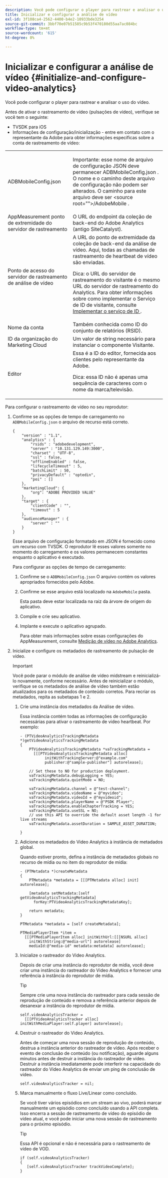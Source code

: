 ```yaml
---
description: Você pode configurar o player para rastrear e analisar o uso do vídeo.
title: Inicializar e configurar a análise de vídeo
exl-id: 3f108ca4-2562-4400-b4e2-10933bde3254
source-git-commit: 3bbf70e07b51585c9b53f470180d55aa7ac084bc
workflow-type: tm+mt
source-wordcount: '615'
ht-degree: 0%

---
```


# Inicializar e configurar a análise de vídeo {#initialize-and-configure-video-analytics}

Você pode configurar o player para rastrear e analisar o uso do vídeo.

Antes de ativar o rastreamento de vídeo (pulsações de vídeo), verifique se você tem o seguinte:

* TVSDK para iOS
* Informações de configuração/inicialização - entre em contato com o representante da Adobe para obter informações específicas sobre a conta de rastreamento de vídeo:

<table id="table_3565328ABBEE4605A92EAE1ADE5D6F84"> 
 <tbody> 
  <tr> 
   <td colname="col1"> <span class="filepath"> ADBMobileConfig.json </span> </td> 
   <td colname="col2"> <p>Importante: esse nome de arquivo de configuração JSON deve permanecer <span class="codeph"> ADBMobileConfig.json </span>. O nome e o caminho deste arquivo de configuração não podem ser alterados. O caminho para este arquivo deve ser <span class="codeph"> &lt;source root=""&gt;/AdobeMobile </span>. </p> </td> 
  </tr> 
  <tr> 
   <td colname="col1"> <span class="codeph"> AppMeasurement </span> ponto de extremidade do servidor de rastreamento </td> 
   <td colname="col2"> O URL do endpoint da coleção de back-end do Adobe Analytics (antigo SiteCatalyst). </td> 
  </tr> 
  <tr> 
   <td colname="col1"> Ponto de acesso do servidor de rastreamento de análise de vídeo </td> 
   <td colname="col2"> A URL do ponto de extremidade da coleção de back-end da análise de vídeo. Aqui, todas as chamadas de rastreamento de heartbeat de vídeo são enviadas. <p>Dica: o URL do servidor de rastreamento do visitante é o mesmo URL do servidor de rastreamento do Analytics. Para obter informações sobre como implementar o Serviço de ID de visitante, consulte <a href="https://experienceleague.adobe.com/docs/id-service/using/implementation/setup-target.html?lang=en" format="html" scope="external"> Implementar o serviço de ID </a>. </p> </td> 
  </tr> 
  <tr> 
   <td colname="col1"> Nome da conta </td> 
   <td colname="col2"> Também conhecida como ID do conjunto de relatórios (RSID). </td> 
  </tr> 
  <tr> 
   <td colname="col1"> ID da organização do Marketing Cloud </td> 
   <td colname="col2"> Um valor de string necessário para instanciar o componente Visitante. </td> 
  </tr> 
  <tr> 
   <td colname="col1"> Editor </td> 
   <td colname="col2"> Essa é a ID do editor, fornecida aos clientes pelo representante da Adobe. <p>Dica: essa ID não é apenas uma sequência de caracteres com o nome da marca/televisão. </p> </td> 
  </tr> 
 </tbody> 
</table>

Para configurar o rastreamento de vídeo no seu reprodutor:

1. Confirme se as opções de tempo de carregamento no `ADBMobileConfig.json` o arquivo de recurso está correto.

   ```
   { 
       "version" : "1.1", 
       "analytics" : { 
           "rsids" : "adobedevelopment", 
           "server" : "10.131.129.149:3000", 
           "charset" : "UTF-8", 
           "ssl" : false, 
           "offlineEnabled" : false, 
           "lifecycleTimeout" : 5, 
           "batchLimit" : 50, 
           "privacyDefault" : "optedin", 
           "poi" : [] 
       }, 
       "marketingCloud": { 
           "org": "ADOBE PROVIDED VALUE"  
       }, 
       "target" : { 
           "clientCode" : "", 
           "timeout" : 5 
       }, 
       "audienceManager" : { 
           "server" : "" 
       } 
   }
   ```

   Esse arquivo de configuração formatado em JSON é fornecido como um recurso com TVSDK. O reprodutor lê esses valores somente no momento do carregamento e os valores permanecem constantes enquanto o aplicativo é executado.

   Para configurar as opções de tempo de carregamento:

   1. Confirme se o `ADBMobileConfig.json` O arquivo contém os valores apropriados fornecidos pelo Adobe.
   1. Confirme se esse arquivo está localizado na `AdobeMobile` pasta.

      Esta pasta deve estar localizada na raiz da árvore de origem do aplicativo.
   1. Compile e crie seu aplicativo.
   1. Implante e execute o aplicativo agrupado.

      Para obter mais informações sobre essas configurações do AppMeasurement, consulte [Medição de vídeo no Adobe Analytics](https://experienceleague.adobe.com/docs/media-analytics/using/media-overview.html?lang=en).
1. Inicialize e configure os metadados de rastreamento de pulsação de vídeo.

   >[!IMPORTANT]
   >
   >Você pode parar o módulo de análise de vídeo midstream e reinicializá-lo novamente, conforme necessário. Antes de reinicializar o módulo, verifique se os metadados de análise de vídeo também estão atualizados para os metadados de conteúdo corretos. Para recriar os metadados, repita as subetapas 1 e 2.

   1. Crie uma instância dos metadados da Análise de vídeo.

      Essa instância contém todas as informações de configuração necessárias para ativar o rastreamento de video heartbeat. Por exemplo:

      ```
      - (PTVideoAnalyticsTrackingMetadata *)getVideoAnalyticsTrackingMetadata 
      { 
          PTVideoAnalyticsTrackingMetadata *vaTrackingMetadata =  
            [[[PTVideoAnalyticsTrackingMetadata alloc]  
                 initWithTrackingServer:@"example.com" 
                 publisher:@"sample-publisher"] autorelease]; 
      
          // Set these to NO for production deployment. 
          vaTrackingMetadata.debugLogging = YES;  
          vaTrackingMetadata.quietMode = NO; 
      
          vaTrackingMetadata.channel = @"test-channel"; 
          vaTrackingMetadata.videoName = @"myvideo"; 
          vaTrackingMetadata.videoId = @"myvideoid"; 
          vaTrackingMetadata.playerName = @"PSDK Player"; 
          vaTrackingMetadata.enableChapterTracking = YES; 
          vaTrackingMetadata.useSSL = NO; 
          // use this API to override the default asset length -1 for live streams 
          vaTrackingMetadata.assetDuration = SAMPLE_ASSET_DURATION; 
      
      }
      ```

   1. Adicione os metadados do Video Analytics à instância de metadados global.

      Quando estiver pronto, defina a instância de metadados globais no recurso de mídia ou no item do reprodutor de mídia:

      ```
      - (PTMetadata *)createMetadata 
      { 
          PTMetadata *metadata = [[[PTMetadata alloc] init] autorelease]; 
      
          [metadata setMetadata:[self getVideoAnalyticsTrackingMetadata]  
            forKey:PTVideoAnalyticsTrackingMetadataKey]; 
      
          return metadata; 
      } 
      
      PTMetadata *metadata = [self createMetadata]; 
      
      PTMediaPlayerItem *item =  
        [[[PTMediaPlayerItem alloc] initWithUrl:[[[NSURL alloc]  
          initWithString:@"media-url"] autorelease] 
          mediaId:@"media-id" metadata:metadata] autorelease];
      ```

   1. Inicialize o rastreador do Video Analytics.

      Depois de criar uma instância do reprodutor de mídia, você deve criar uma instância do rastreador do Video Analytics e fornecer uma referência à instância do reprodutor de mídia.

      >[!TIP]
      >
      >Sempre crie uma nova instância do rastreador para cada sessão de reprodução de conteúdo e remova a referência anterior depois de desanexar a instância do reprodutor de mídia.

      ```
      self.videoAnalyticsTracker =  
        [[[PTVideoAnalyticsTracker alloc] initWithMediaPlayer:self.player] autorelease];
      ```

   1. Destruir o rastreador do Video Analytics.

      Antes de começar uma nova sessão de reprodução de conteúdo, destrua a instância anterior do rastreador de vídeo. Após receber o evento de conclusão de conteúdo (ou notificação), aguarde alguns minutos antes de destruir a instância do rastreador de vídeo. Destruir a instância imediatamente pode interferir na capacidade do rastreador do Video Analytics de enviar um ping de conclusão de vídeo.

      ```
      self.videoAnalyticsTracker = nil;
      ```

   1. Marca manualmente o fluxo Live/Linear como concluído.

      Se você tiver vários episódios em um stream ao vivo, poderá marcar manualmente um episódio como concluído usando a API completa. Isso encerra a sessão de rastreamento de vídeo do episódio de vídeo atual, e você pode iniciar uma nova sessão de rastreamento para o próximo episódio.

      >[!TIP]
      >
      >Essa API é opcional e não é necessária para o rastreamento de vídeo de VOD.

      ```
      if (self.videoAnalyticsTracker) 
      { 
         [self.videoAnalyticsTracker trackVideoComplete];   
      }
      ```
